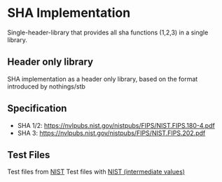 # SHA Implementation

Single-header-library that provides all sha functions (1,2,3) in a single library.

## Header only library

SHA implementation as a header only library, based on the format introduced by nothings/stb

## Specification

- SHA 1/2: https://nvlpubs.nist.gov/nistpubs/FIPS/NIST.FIPS.180-4.pdf
- SHA 3: https://nvlpubs.nist.gov/nistpubs/FIPS/NIST.FIPS.202.pdf

## Test Files

Test files from [NIST](https://csrc.nist.gov/projects/cryptographic-algorithm-validation-program/secure-hashing)
Test files with [NIST (intermediate values)](https://csrc.nist.gov/projects/cryptographic-standards-and-guidelines/example-values)
